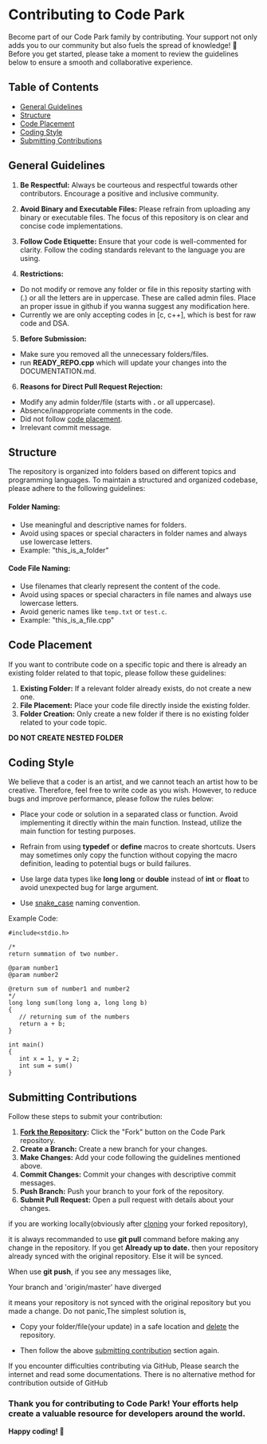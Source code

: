 # Contributing to Code Park

Become part of our Code Park family by contributing. Your support not only adds you to our community but also fuels the spread of knowledge! 🌳 Before you get started, please take a moment to review the guidelines below to ensure a smooth and collaborative experience.

## Table of Contents
- [General Guidelines](#general-guidelines)
- [Structure](#structure)
- [Code Placement](#code-placement)
- [Coding Style](#coding-style)
- [Submitting Contributions](#submitting-contributions)

## General Guidelines

1. **Be Respectful:** Always be courteous and respectful towards other contributors. Encourage a positive and inclusive community.

2. **Avoid Binary and Executable Files:** Please refrain from uploading any binary or executable files. The focus of this repository is on clear and concise code implementations.

3. **Follow Code Etiquette:** Ensure that your code is well-commented for clarity. Follow the coding standards relevant to the language you are using.

4. **Restrictions:**
- Do not modify or remove any folder or file in this reposity starting with (.) or all the letters are in uppercase. These are called admin files. Place an proper issue in github if you wanna suggest any modification here.
- Currently we are only accepting codes in [c, c++], which is best for raw code and DSA.
   
5. **Before Submission:**
- Make sure you removed all the unnecessary folders/files.
- run **READY_REPO.cpp** which will update your changes into the DOCUMENTATION.md.

6. **Reasons for Direct Pull Request Rejection:**
- Modify any admin folder/file (starts with **.** or all uppercase).
- Absence/inappropriate comments in the code.
- Did not follow [code placement](#code-placement).
- Irrelevant commit message.

  
## Structure

The repository is organized into folders based on different topics and programming languages. To maintain a structured and organized codebase, please adhere to the following guidelines:

#### Folder Naming:
- Use meaningful and descriptive names for folders.
- Avoid using spaces or special characters in folder names and always use lowercase letters.
- Example: "this_is_a_folder"

#### Code File Naming:
- Use filenames that clearly represent the content of the code.
- Avoid using spaces or special characters in file names and always use lowercase letters.
- Avoid generic names like `temp.txt` or `test.c`.
- Example: "this_is_a_file.cpp"

## Code Placement

If you want to contribute code on a specific topic and there is already an existing folder related to that topic, please follow these guidelines:

1. **Existing Folder:** If a relevant folder already exists, do not create a new one.
2. **File Placement:** Place your code file directly inside the existing folder.
3. **Folder Creation:** Only create a new folder if there is no existing folder related to your code topic.

**DO NOT CREATE NESTED FOLDER**

## Coding Style
We believe that a coder is an artist, and we cannot teach an artist how to be creative. Therefore, feel free to write code as you wish. However, to reduce bugs and improve performance, please follow the rules below:

- Place your code or solution in a separated class or function. Avoid implementing it directly within the main function. Instead, utilize the main function for testing purposes.

- Refrain from using **typedef** or **define** macros to create shortcuts. Users may sometimes only copy the function without copying the macro definition, leading to potential bugs or build failures.

- Use large data types like **long long** or **double** instead of **int** or **float** to avoid unexpected bug for large argument.

- Use [snake_case](https://en.wikipedia.org/wiki/Snake_case) naming convention.

Example Code:
```
#include<stdio.h>

/*
return summation of two number.

@param number1
@param number2

@return sum of number1 and number2
*/
long long sum(long long a, long long b)
{
   // returning sum of the numbers
   return a + b;
}

int main()
{
   int x = 1, y = 2;
   int sum = sum()
}
```

## Submitting Contributions

Follow these steps to submit your contribution:

1. **[Fork the Repository](https://docs.github.com/en/pull-requests/collaborating-with-pull-requests/working-with-forks/fork-a-repo#forking-a-repository):** Click the "Fork" button on the Code Park repository.
2. **Create a Branch:** Create a new branch for your changes.
3. **Make Changes:** Add your code following the guidelines mentioned above.
4. **Commit Changes:** Commit your changes with descriptive commit messages.
5. **Push Branch:** Push your branch to your fork of the repository.
6. **Submit Pull Request:** Open a pull request with details about your changes.

if you are working locally(obviously after [cloning](https://docs.github.com/en/pull-requests/collaborating-with-pull-requests/working-with-forks/fork-a-repo#cloning-your-forked-repository) your forked repository),

it is always recommanded to use **git pull** command before making any change in the repository. If you get **Already up to date.** then your repository already synced with the original repository. Else it will be synced.

When use **git push**, if you see any messages like,
<p>Your branch and 'origin/master' have diverged</p>
it means your repository is not synced with the original repository but you made a change.
Do not panic,The simplest solution is,

- Copy your folder/file(your update) in a safe location and  [delete](https://docs.github.com/en/repositories/creating-and-managing-repositories/deleting-a-repository) the repository.
  
- Then follow the above [submitting contribution](#submitting-contributions) section again.

If you encounter difficulties contributing via GitHub, Please search the internet and read some documentations. There is no alternative method for contribution outside of GitHub

<h3>Thank you for contributing to Code Park! Your efforts help create a valuable resource for developers around the world.</h3>

**Happy coding! 🚀**
